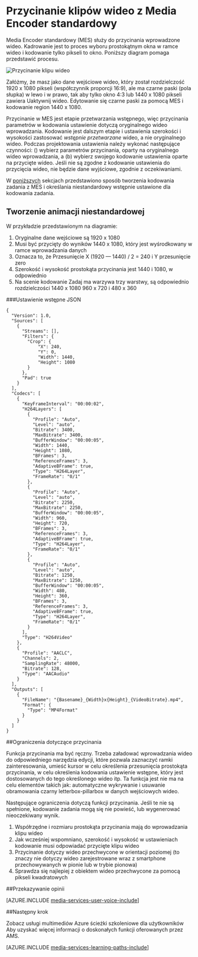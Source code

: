 <properties
    pageTitle="Jak przyciąć wideo | Microsoft Azure"
    description="W tym artykule przedstawiono sposób przycinanie klipów wideo z Media Encoder standardowy."
    services="media-services"
    documentationCenter=""
    authors="anilmur"
    manager="erikre"
    editor=""/>

<tags
    ms.service="media-services"
    ms.workload="media"
    ms.tgt_pltfrm="na"
    ms.devlang="dotnet"
    ms.topic="article"
    ms.date="09/26/2016"  
    ms.author="anilmur;juliako;"/>

# <a name="crop-videos-with-media-encoder-standard"></a>Przycinanie klipów wideo z Media Encoder standardowy

Media Encoder standardowy (MES) służy do przycinania wprowadzone wideo. Kadrowanie jest to proces wyboru prostokątnym okna w ramce wideo i kodowanie tylko pikseli to okno. Poniższy diagram pomaga przedstawić procesu.

![Przycinanie klipu wideo](./media/media-services-crop-video/media-services-crop-video01.png)

Załóżmy, że masz jako dane wejściowe wideo, który został rozdzielczość 1920 x 1080 pikseli (współczynnik proporcji 16:9), ale ma czarne paski (pola słupka) w lewo i w prawo, tak aby tylko okno 4:3 lub 1440 x 1080 pikseli zawiera Uaktywnij wideo. Edytowanie się czarne paski za pomocą MES i kodowanie region 1440 x 1080.

Przycinanie w MES jest etapie przetwarzania wstępnego, więc przycinania parametrów w kodowania ustawienie dotyczą oryginalnego wideo wprowadzania. Kodowanie jest dalszym etapie i ustawienia szerokości i wysokości zastosować *wstępnie przetwarzane* wideo, a nie oryginalnego wideo. Podczas projektowania ustawienia należy wykonać następujące czynności: () wybierz parametrów przycinania, oparty na oryginalnego wideo wprowadzania, a (b) wybierz swojego kodowanie ustawienia oparte na przycięte wideo. Jeśli nie są zgodne z kodowanie ustawienia do przycięcia wideo, nie będzie dane wyjściowe, zgodnie z oczekiwaniami.

W [poniższych](media-services-advanced-encoding-with-mes.md#encoding_with_dotnet) sekcjach przedstawiono sposób tworzenia kodowania zadania z MES i określania niestandardowy wstępnie ustawione dla kodowania zadania. 

## <a name="creating-a-custom-preset"></a>Tworzenie animacji niestandardowej

W przykładzie przedstawionym na diagramie:

1. Oryginalne dane wejściowe są 1920 x 1080
1. Musi być przycięty do wyników 1440 x 1080, który jest wyśrodkowany w ramce wprowadzania danych
1. Oznacza to, że Przesunięcie X (1920 — 1440) / 2 = 240 i Y przesunięcie zero
1. Szerokość i wysokość prostokąta przycinania jest 1440 i 1080, w odpowiednio
1. Na scenie kodowanie Zadaj ma warzywa trzy warstwy, są odpowiednio rozdzielczości 1440 x 1080 960 x 720 i 480 x 360

###<a name="json-preset"></a>Ustawienie wstępne JSON


    {
      "Version": 1.0,
      "Sources": [
        {
          "Streams": [],
          "Filters": {
            "Crop": {
                "X": 240,
                "Y": 0,
                "Width": 1440,
                "Height": 1080
            }
          },
          "Pad": true
        }
      ],
      "Codecs": [
        {
          "KeyFrameInterval": "00:00:02",
          "H264Layers": [
            {
              "Profile": "Auto",
              "Level": "auto",
              "Bitrate": 3400,
              "MaxBitrate": 3400,
              "BufferWindow": "00:00:05",
              "Width": 1440,
              "Height": 1080,
              "BFrames": 3,
              "ReferenceFrames": 3,
              "AdaptiveBFrame": true,
              "Type": "H264Layer",
              "FrameRate": "0/1"
            },
            {
              "Profile": "Auto",
              "Level": "auto",
              "Bitrate": 2250,
              "MaxBitrate": 2250,
              "BufferWindow": "00:00:05",
              "Width": 960,
              "Height": 720,
              "BFrames": 3,
              "ReferenceFrames": 3,
              "AdaptiveBFrame": true,
              "Type": "H264Layer",
              "FrameRate": "0/1"
            },
            {
              "Profile": "Auto",
              "Level": "auto",
              "Bitrate": 1250,
              "MaxBitrate": 1250,
              "BufferWindow": "00:00:05",
              "Width": 480,
              "Height": 360,
              "BFrames": 3,
              "ReferenceFrames": 3,
              "AdaptiveBFrame": true,
              "Type": "H264Layer",
              "FrameRate": "0/1"
            }
          ],
          "Type": "H264Video"
        },
        {
          "Profile": "AACLC",
          "Channels": 2,
          "SamplingRate": 48000,
          "Bitrate": 128,
          "Type": "AACAudio"
        }
      ],
      "Outputs": [
        {
          "FileName": "{Basename}_{Width}x{Height}_{VideoBitrate}.mp4",
          "Format": {
            "Type": "MP4Format"
          }
        }
      ]
    }


##<a name="restrictions-on-cropping"></a>Ograniczenia dotyczące przycinania

Funkcja przycinania ma być ręczny. Trzeba załadować wprowadzania wideo do odpowiedniego narzędzia edycji, które pozwala zaznaczyć ramki zainteresowania, umieść kursor w celu określenia przesunięcia prostokąta przycinania, w celu określenia kodowania ustawienie wstępne, który jest dostosowanych do tego określonego wideo itp. Ta funkcja jest nie ma na celu elementów takich jak: automatyczne wykrywanie i usuwanie obramowania czarny letterbox-pillarbox w danych wejściowych wideo.

Następujące ograniczenia dotyczą funkcji przycinania. Jeśli te nie są spełnione, kodowanie zadania mogą się nie powieść, lub wygenerować nieoczekiwany wynik.

1. Współrzędne i rozmiaru prostokąta przycinania mają do wprowadzania klipu wideo
1. Jak wcześniej wspomniano, szerokość i wysokość w ustawieniach kodowanie musi odpowiadać przycięte klipu wideo
1. Przycinanie dotyczy wideo przechwycone w orientacji poziomej (to znaczy nie dotyczy wideo zarejestrowane wraz z smartphone przechowywanych w pionie lub w trybie pionowa)
1. Sprawdza się najlepiej z obiektem wideo przechwycone za pomocą pikseli kwadratowych

##<a name="provide-feedback"></a>Przekazywanie opinii

[AZURE.INCLUDE [media-services-user-voice-include](../../includes/media-services-user-voice-include.md)]

##<a name="next-step"></a>Następny krok
 
Zobacz usługi multimediów Azure ścieżki szkoleniowe dla użytkowników Aby uzyskać więcej informacji o doskonałych funkcji oferowanych przez AMS.  

[AZURE.INCLUDE [media-services-learning-paths-include](../../includes/media-services-learning-paths-include.md)]
